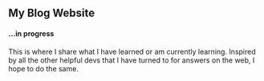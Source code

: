 ## My Blog Website

#### ...in progress

This is where I share what I have learned or am currently learning. Inspired by all the other helpful devs that I have turned to for answers on the web, I hope to do the same.
